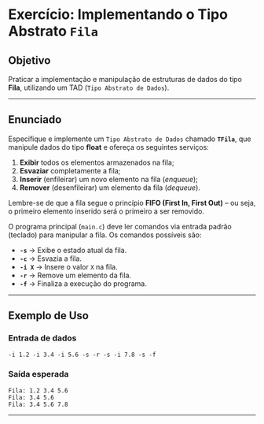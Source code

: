 # **Exercício: Implementando o Tipo Abstrato `Fila`**

## **Objetivo**  
Praticar a implementação e manipulação de estruturas de dados do tipo **Fila**, utilizando um TAD (`Tipo Abstrato de Dados`).  

---

## **Enunciado**  

Especifique e implemente um `Tipo Abstrato de Dados` chamado **`TFila`**, que manipule dados do tipo **float** e ofereça os seguintes serviços:  

1. **Exibir** todos os elementos armazenados na fila;  
2. **Esvaziar** completamente a fila;  
3. **Inserir** (enfileirar) um novo elemento na fila (*enqueue*);  
4. **Remover** (desenfileirar) um elemento da fila (*dequeue*).  

Lembre-se de que a fila segue o princípio **FIFO (First In, First Out)** – ou seja, o primeiro elemento inserido será o primeiro a ser removido.  

O programa principal (`main.c`) deve ler comandos via entrada padrão (teclado) para manipular a fila. Os comandos possíveis são:  

- **`-s`** → Exibe o estado atual da fila.  
- **`-c`** → Esvazia a fila.  
- **`-i X`** → Insere o valor `X` na fila.  
- **`-r`** → Remove um elemento da fila.  
- **`-f`** → Finaliza a execução do programa.  
---

## **Exemplo de Uso**

### **Entrada de dados**
```
-i 1.2 -i 3.4 -i 5.6 -s -r -s -i 7.8 -s -f
```

### **Saída esperada**
```
Fila: 1.2 3.4 5.6
Fila: 3.4 5.6
Fila: 3.4 5.6 7.8
```
---
